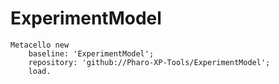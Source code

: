 # ExperimentModel

```Smalltalk
Metacello new
    baseline: 'ExperimentModel';
    repository: 'github://Pharo-XP-Tools/ExperimentModel';
    load.
```
